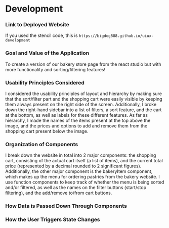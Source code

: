 # Development

### Link to Deployed Website
If you used the stencil code, this is `https://bigdog888.github.io/uiux-development`

### Goal and Value of the Application
To create a version of our bakery store page from the react studio but with more functionality and sorting/filtering features!

### Usability Principles Considered
I considered the usability principles of layout and hierarchy by making sure that the sort/filter part and the shopping cart were easily visible by keeping them always present on the right side of the screen. Additionally, I broke down the right-hand sidebar into a list of filters, a sort feature, and the cart at the bottom, as well as labels for these different features. As far as hierarchy, I made the names of the items present at the top above the image, and the prices and options to add and remove them from the shopping cart present below the image.

### Organization of Components
I break down the website in total into 2 major components: the shopping cart, consisting of the actual cart itself (a list of items),
and the current total price (represented by a decimal rounded to 2 significant figures). Additionally, the other major component is
the bakeryItem component, which makes up the menu for ordering pastries from the bakery website. I use function components to keep 
track of whether the menu is being sorted and/or filtered, as well as the names on the filter buttons (start/stop filtering), and 
the add/remove to/from cart buttons. 

### How Data is Passed Down Through Components

### How the User Triggers State Changes

